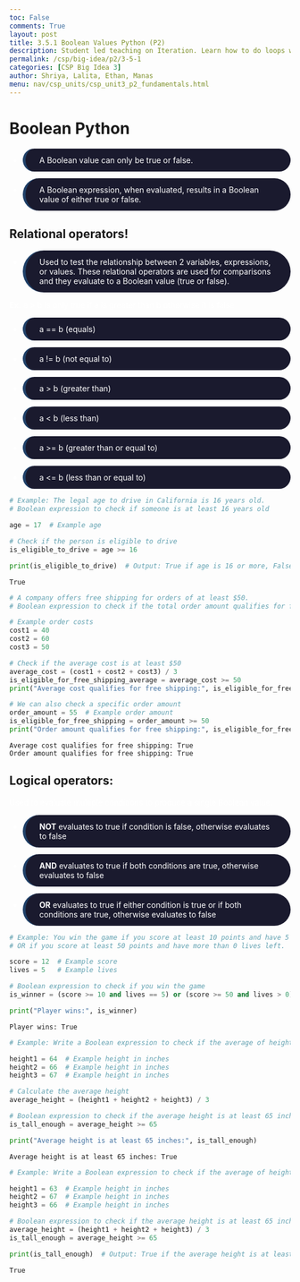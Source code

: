 ```yaml
---
toc: False
comments: True
layout: post
title: 3.5.1 Boolean Values Python (P2)
description: Student led teaching on Iteration. Learn how to do loops with Java and Python.
permalink: /csp/big-idea/p2/3-5-1
categories: [CSP Big Idea 3]
author: Shriya, Lalita, Ethan, Manas
menu: nav/csp_units/csp_unit3_p2_fundamentals.html
---
```


# Boolean Python

- A Boolean value can only be true or false.
- A Boolean expression, when evaluated, results in a Boolean value of either true or false.

## Relational operators!
- Used to test the relationship between 2 variables, expressions, or values. These relational operators are used for comparisons and they evaluate to a Boolean value (true or false).

<b>Ex.</b> a > b is only true if a is greater than b otherwise it is false 

- a == b (equals)	
- a != b (not equal to)
- a > b (greater than)
- a < b (less than)
- a >= b (greater than or equal to)
- a <= b (less than or equal to)



```python
# Example: The legal age to drive in California is 16 years old.
# Boolean expression to check if someone is at least 16 years old

age = 17  # Example age

# Check if the person is eligible to drive
is_eligible_to_drive = age >= 16

print(is_eligible_to_drive)  # Output: True if age is 16 or more, False otherwise

```

    True



```python
# A company offers free shipping for orders of at least $50.
# Boolean expression to check if the total order amount qualifies for free shipping

# Example order costs
cost1 = 40
cost2 = 60
cost3 = 50

# Check if the average cost is at least $50
average_cost = (cost1 + cost2 + cost3) / 3
is_eligible_for_free_shipping_average = average_cost >= 50
print("Average cost qualifies for free shipping:", is_eligible_for_free_shipping_average)

# We can also check a specific order amount
order_amount = 55  # Example order amount
is_eligible_for_free_shipping = order_amount >= 50
print("Order amount qualifies for free shipping:", is_eligible_for_free_shipping)

```

    Average cost qualifies for free shipping: True
    Order amount qualifies for free shipping: True


## Logical operators:
Used to evaluate multiple conditions to produce a single Boolean value.

- <b>NOT</b>	evaluates to true if condition is false, otherwise evaluates to false
- <b>AND</b>	evaluates to true if both conditions are true, otherwise evaluates to false
- <b>OR</b>	evaluates to true if either condition is true or if both conditions are true, otherwise evaluates to false


```python
# Example: You win the game if you score at least 10 points and have 5 lives left 
# OR if you score at least 50 points and have more than 0 lives left.

score = 12  # Example score
lives = 5   # Example lives

# Boolean expression to check if you win the game
is_winner = (score >= 10 and lives == 5) or (score >= 50 and lives > 0)

print("Player wins:", is_winner)

```

    Player wins: True



```python
# Example: Write a Boolean expression to check if the average of height1, height2, and height3 is at least 65 inches.

height1 = 64  # Example height in inches
height2 = 66  # Example height in inches
height3 = 67  # Example height in inches

# Calculate the average height
average_height = (height1 + height2 + height3) / 3

# Boolean expression to check if the average height is at least 65 inches
is_tall_enough = average_height >= 65

print("Average height is at least 65 inches:", is_tall_enough)

```

    Average height is at least 65 inches: True



```python
# Example: Write a Boolean expression to check if the average of height1, height2, and height3 is at least 65 inches.

height1 = 63  # Example height in inches
height2 = 67  # Example height in inches
height3 = 66  # Example height in inches

# Boolean expression to check if the average height is at least 65 inches
average_height = (height1 + height2 + height3) / 3
is_tall_enough = average_height >= 65

print(is_tall_enough)  # Output: True if the average height is at least 65 inches, False otherwise

```

    True


<style>
    article {
        background-color: #000000 !important; /* Black background */
        border: 3px solid #1a1a2e !important; /* Dark blue border */
        padding: 25px !important;
        border-radius: 50px !important;
    }
    article h1 {
        color: #ffffff !important; /* White header */
    }
    article h2, h3, h4, p {
        color: #ffffff !important; /* White text */
    }
    article ul, ol, li {
        background-color: #1a1a2e !important; /* Dark blue for lists */
        border-left: 5px solid #1f4068 !important; /* Slightly lighter blue list border */
        color: #ffffff !important; /* White list text */
        padding: 12px 25px !important;
        margin: 12px 0 !important;
        border-radius: 50px !important;
    }
    article .center-text {
        text-align: center !important;
    }
    article summary {
        color: #ffffff !important; /* White summary */
    }
    article code {
        color: #ffffff !important; /* White code text */
        background-color: #1f4068 !important; /* Dark blue background */
        padding: 3px 6px !important;
        border-radius: 50px !important;
    }
</style>

